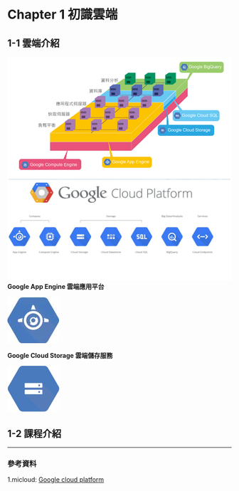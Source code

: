 # Chapter 1 初識雲端

## 1-1 雲端介紹
![](https://raw.githubusercontent.com/tw-hkt/GAE_For_Java/master/img/ch1-01.jpg)
<br>
![](https://raw.githubusercontent.com/tw-hkt/GAE_For_Java/master/img/ch1-04.jpg)
<br>
**Google App Engine 雲端應用平台**

![](https://raw.githubusercontent.com/tw-hkt/GAE_For_Java/master/img/ch1-02.jpg)

**Google Cloud Storage 雲端儲存服務**

![](https://raw.githubusercontent.com/tw-hkt/GAE_For_Java/master/img/ch1-03.jpg)





## 1-2 課程介紹





* * *
### 參考資料
1.micloud: [Google cloud platform](http://micloud.tw/ch/home/google/google-cloud-platform)
<br>

